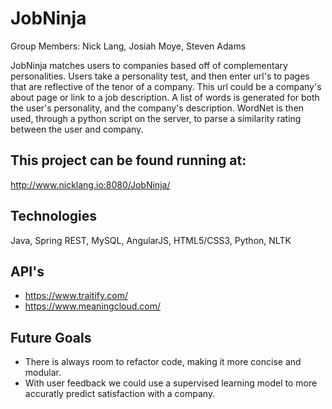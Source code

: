 # JobNinja
Group Members: Nick Lang, Josiah Moye, Steven Adams

JobNinja matches users to companies based off of complementary personalities. Users take a personality test, and then enter url's to pages that are reflective of the tenor of a company. This url could be a company's about page or link to a job description. A list of words is generated for both the user's personality, and the company's description. WordNet is then used, through a python script on the server, to parse a similarity rating between the user and company.

## This project can be found running at:
http://www.nicklang.io:8080/JobNinja/

## Technologies
Java, Spring REST, MySQL, AngularJS, HTML5/CSS3, Python, NLTK

## API's
* https://www.traitify.com/
* https://www.meaningcloud.com/

## Future Goals
* There is always room to refactor code, making it more concise and modular.
* With user feedback we could use a supervised learning model to more accuratly predict satisfaction with a company.
